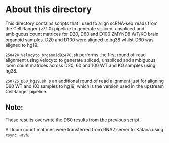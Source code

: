 # About this directory

This directory contains scripts that I used to align scRNA-seq reads from the Cell Ranger (v7.1.0) pipeline to generate spliced, unspliced and ambiguous count matrices for D20, D60 and D100 ZMYND8 WT/KO brain organoid samples. D20 and D100 were aligned to hg38 whilst D60 was aligned to hg19.

`250424_Velocyto_organoidB2478.sh` performs the first round of read alignment using velocyto to generate spliced, unspliced and ambiguous loom count matrices across D20, 60 and 100 WT and KO samples using hg38.

`250725_D60_hg19.sh` is an additional round of read alignment just for aligning D60 WT and KO samples to hg19, which is the version used in the upstream CellRanger pipeline.
## Note:
These results overwrite the D60 results from the previous script.

All loom count matrices were transferred from RNA2 server to Katana using `rsync -avh`.

